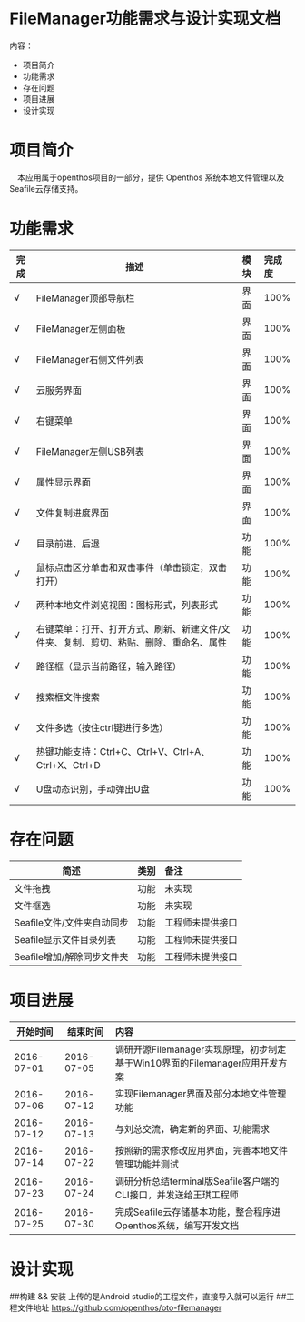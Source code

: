# FileManager功能需求与设计实现文档

内容：

* 项目简介
* 功能需求
* 存在问题
* 项目进展
* 设计实现


# 项目简介
　本应用属于openthos项目的一部分，提供 Openthos 系统本地文件管理以及Seafile云存储支持。

# 功能需求
| 完成     | 描述     | 模块     | 完成度 |
| ---- |-------    |:---------|:---------| 
| √     | FileManager顶部导航栏    | 界面     | 100% |
| √     | FileManager左侧面板      | 界面     | 100% |
| √     | FileManager右侧文件列表  | 界面     | 100% |
| √     | 云服务界面               | 界面     | 100% |
| √     | 右键菜单                 | 界面     | 100% |
| √     | FileManager左侧USB列表   | 界面     | 100% |
| √     | 属性显示界面             | 界面     | 100% |
| √     | 文件复制进度界面         | 界面     | 100% |
| √     | 目录前进、后退           | 功能     | 100% |
| √     | 鼠标点击区分单击和双击事件（单击锁定，双击打开）                                      | 功能     | 100% |
| √     | 两种本地文件浏览视图：图标形式，列表形式                                              | 功能     | 100% |
| √     | 右键菜单：打开、打开方式、刷新、新建文件/文件夹、复制、剪切、粘贴、删除、重命名、属性 | 功能     | 100% |
| √     | 路径框（显示当前路径，输入路径）                                                      | 功能     | 100% |
| √     | 搜索框文件搜索                                                                        |功能      | 100% |
| √     | 文件多选（按住ctrl键进行多选）                                                        | 功能     | 100% |
| √     | 热键功能支持：Ctrl+C、Ctrl+V、Ctrl+A、Ctrl+X、Ctrl+D                                  | 功能     | 100% |
| √     | U盘动态识别，手动弹出U盘                                                              | 功能     | 100% |

# 存在问题
| 简述  | 类别  | 备注 |
| ---- |------- |:---------|
|文件拖拽 | 功能 | 未实现 |
|文件框选 | 功能 | 未实现 |
| Seafile文件/文件夹自动同步     | 功能 |工程师未提供接口 |  
| Seafile显示文件目录列表        | 功能 |工程师未提供接口 | 
| Seafile增加/解除同步文件夹     | 功能 |工程师未提供接口 |
 
# 项目进展

| 开始时间  | 结束时间  | 内容 |
| ---- |------- |:---------|
|2016-07-01| 2016-07-05| 调研开源Filemanager实现原理，初步制定基于Win10界面的Filemanager应用开发方案|
|2016-07-06|	2016-07-12|	实现Filemanager界面及部分本地文件管理功能|
|2016-07-12|	2016-07-13|	与刘总交流，确定新的界面、功能需求|
|2016-07-14|	2016-07-22|	按照新的需求修改应用界面，完善本地文件管理功能并测试|
|2016-07-23|	2016-07-24|	调研分析总结terminal版Seafile客户端的CLI接口，并发送给王琪工程师|
|2016-07-25|	2016-07-30|	完成Seafile云存储基本功能，整合程序进Openthos系统，编写开发文档|


# 设计实现
##构建 && 安装
上传的是Android studio的工程文件，直接导入就可以运行
##工程文件地址
https://github.com/openthos/oto-filemanager
